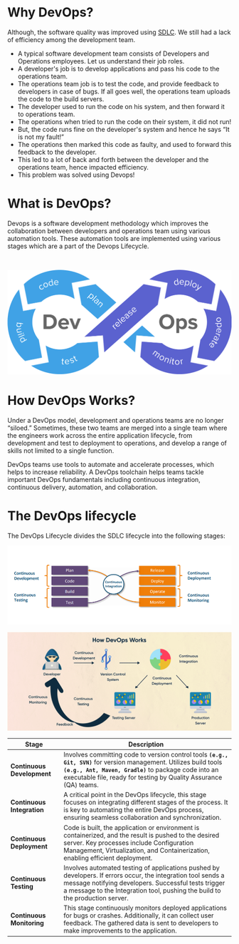 # Why DevOps?

Although, the software quality was improved using [SDLC](https://github.com/gul-ahmed/devops/blob/main/1_sdlc.md). We still had a lack of efficiency among the development team. 

- A typical software development team consists of Developers and Operations employees. Let us understand their job roles.
- A developer's job is to develop applications and pass his code to the operations team.
- The operations team job is to test the code, and provide feedback to developers in case of bugs. If all goes well, the operations team uploads the code to the build servers.
- The developer used to run the code on his system, and then forward it to operations team.
- The operations when tried to run the code on their system, it did not run!
- But, the code runs fine on the developer's system and hence he says “It is not my fault!”
- The operations then marked this code as faulty, and used to forward this feedback to the developer.
- This led to a lot of back and forth between the developer and the operations team, hence impacted efficiency.
- This problem was solved using Devops!

# What is DevOps?

Devops is a software development methodology which improves the collaboration between developers and operations team using various automation tools. These automation tools are implemented using various stages which are a part of the Devops Lifecycle.

<br>

![devops](images/devops.png)


# How DevOps Works?

Under a DevOps model, development and operations teams are no longer “siloed.” Sometimes, these two teams are merged into a single team where the engineers work across the entire application lifecycle, from development and test to deployment to operations, and develop a range of skills not limited to a single function.

DevOps teams use tools to automate and accelerate processes, which helps to increase reliability. A DevOps toolchain helps teams tackle important DevOps fundamentals including continuous integration, continuous delivery, automation, and collaboration.

# The DevOps lifecycle

The DevOps Lifecycle divides the SDLC lifecycle into the following stages:

![do_sdlc](images/do_lifecycle.png)

![](images/How-DeveOps-Works.png)




| Stage                 | Description                                                                                                                                                                                                                                                   |
|-----------------------|---------------------------------------------------------------------------------------------------------------------------------------------------------------------------------------------------------------------------------------------------------------|
| **Continuous Development** | Involves committing code to version control tools **`(e.g., Git, SVN)`** for version management. Utilizes build tools **`(e.g., Ant, Maven, Gradle)`** to package code into an executable file, ready for testing by Quality Assurance (QA) teams.                                   |
| **Continuous Integration**  | A critical point in the DevOps lifecycle, this stage focuses on integrating different stages of the process. It is key to automating the entire DevOps process, ensuring seamless collaboration and synchronization.                                                  |
| **Continuous Deployment**  | Code is built, the application or environment is containerized, and the result is pushed to the desired server. Key processes include Configuration Management, Virtualization, and Containerization, enabling efficient deployment.                                |
| **Continuous Testing**     | Involves automated testing of applications pushed by developers. If errors occur, the integration tool sends a message notifying developers. Successful tests trigger a message to the Integration tool, pushing the build to the production server.              |
| **Continuous Monitoring**   | This stage continuously monitors deployed applications for bugs or crashes. Additionally, it can collect user feedback. The gathered data is sent to developers to make improvements to the application.  |

